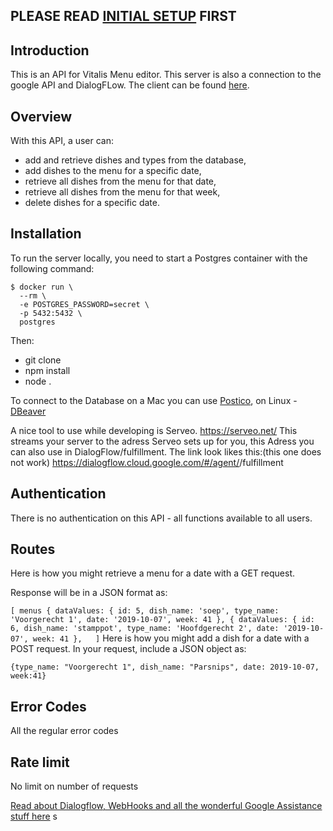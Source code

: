 ## PLEASE READ [INITIAL SETUP](https://github.com/Official-Codaisseur-Graduate/lisa-client/blob/master/InitialSetup.md) FIRST

## Introduction
This is an API for Vitalis Menu editor. This server is also a connection to the google API and DialogFLow. The client can be found [here](https://github.com/Official-Codaisseur-Graduate/lisa-client).

## Overview
With this API, a user can:
* add and retrieve dishes and types from the database,
* add dishes to the menu for a specific date,
* retrieve all dishes from the menu for that date,
* retrieve all dishes from the menu for that week,
* delete dishes for a specific date.

## Installation

To run the server locally, you need to start a Postgres container with the following command:
```
$ docker run \
  --rm \
  -e POSTGRES_PASSWORD=secret \
  -p 5432:5432 \
  postgres
  ```

Then:
* git clone 
* npm install
* node .

To connect to the Database on a Mac you can use [Postico](https://eggerapps.at/postico/), on Linux - [DBeaver](https://dbeaver.io/)

A nice tool to use while developing is Serveo. https://serveo.net/
This streams your server to the adress Serveo sets up for you, this Adress you can also use in DialogFlow/fulfillment.
The link look likes this:(this one does not work)
https://dialogflow.cloud.google.com/#/agent/<random numbers and letters>/fulfillment

## Authentication
There is no authentication on this API - all functions available to all users.

## Routes

Here is how you might retrieve a menu for a date with a GET request.

Response will be in a JSON format as:

`
  [ menus {
    dataValues:
     { id: 5,
       dish_name: 'soep',
       type_name: 'Voorgerecht 1',
       date: '2019-10-07',
       week: 41 },
  {
    dataValues:
     { id: 6,
       dish_name: 'stamppot',
       type_name: 'Hoofdgerecht 2',
       date: '2019-10-07',
       week: 41 },  
  ]
`
Here is how you might add a dish for a date with a POST request. In your request, include a JSON object as:

`{type_name: "Voorgerecht 1", dish_name: "Parsnips", date: 2019-10-07, week:41}`


## Error Codes
All the regular error codes

## Rate limit
No limit on number of requests

[Read about Dialogflow, WebHooks and all the wonderful Google Assistance stuff here](dialogflow-README/README.md)
s
